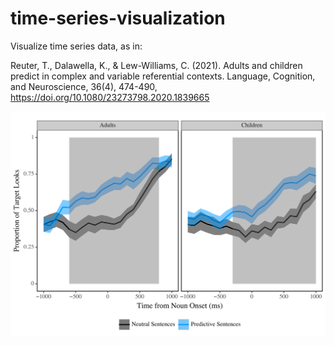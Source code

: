# time-series-visualization
Visualize time series data, as in:


Reuter, T., Dalawella, K., & Lew-Williams, C. (2021). Adults and children predict in complex and variable referential contexts. Language, Cognition, and Neuroscience, 36(4), 474-490, https://doi.org/10.1080/23273798.2020.1839665

![alt text](https://github.com/tracyreuter/time-series-visualization/blob/main/time-series-visualization.png?raw=true)
